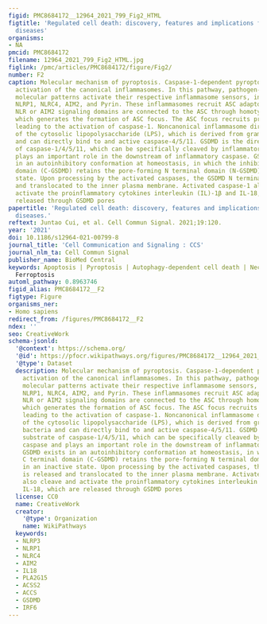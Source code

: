 ```yaml
---
figid: PMC8684172__12964_2021_799_Fig2_HTML
figtitle: 'Regulated cell death: discovery, features and implications for neurodegenerative
  diseases'
organisms:
- NA
pmcid: PMC8684172
filename: 12964_2021_799_Fig2_HTML.jpg
figlink: /pmc/articles/PMC8684172/figure/Fig2/
number: F2
caption: Molecular mechanism of pyroptosis. Caspase-1-dependent pyroptosis requires
  activation of the canonical inflammasomes. In this pathway, pathogen-associated
  molecular patterns activate their respective inflammasome sensors, including NLRP3,
  NLRP1, NLRC4, AIM2, and Pyrin. These inflammasomes recruit ASC adaptors, and the
  NLR or AIM2 signaling domains are connected to the ASC through homotypic interactions
  which generates the formation of ASC focus. The ASC focus recruits procaspase-1,
  leading to the activation of caspase-1. Noncanonical inflammasome direct recognition
  of the cytosolic lipopolysaccharide (LPS), which is derived from gram negative bacteria
  and can directly bind to and active caspase-4/5/11. GSDMD is the direct substrate
  of caspase-1/4/5/11, which can be specifically cleaved by inflammatory caspase and
  plays an important role in the downstream of inflammatory caspase. GSDMD exists
  in an autoinhibitory conformation at homeostasis, in which the inhibitory C terminal
  domain (C-GSDMD) retains the pore-forming N terminal domain (N-GSDMD) in an inactive
  state. Upon processing by the activated caspases, the GSDMD N terminal is released
  and translocated to the inner plasma membrane. Activated caspase-1 also cleave and
  activate the proinflammatory cytokines interleukin (IL)-1β and IL-18, which are
  released through GSDMD pores
papertitle: 'Regulated cell death: discovery, features and implications for neurodegenerative
  diseases.'
reftext: Juntao Cui, et al. Cell Commun Signal. 2021;19:120.
year: '2021'
doi: 10.1186/s12964-021-00799-8
journal_title: 'Cell Communication and Signaling : CCS'
journal_nlm_ta: Cell Commun Signal
publisher_name: BioMed Central
keywords: Apoptosis | Pyroptosis | Autophagy-dependent cell death | Necroptosis |
  Ferroptosis
automl_pathway: 0.8963746
figid_alias: PMC8684172__F2
figtype: Figure
organisms_ner:
- Homo sapiens
redirect_from: /figures/PMC8684172__F2
ndex: ''
seo: CreativeWork
schema-jsonld:
  '@context': https://schema.org/
  '@id': https://pfocr.wikipathways.org/figures/PMC8684172__12964_2021_799_Fig2_HTML.html
  '@type': Dataset
  description: Molecular mechanism of pyroptosis. Caspase-1-dependent pyroptosis requires
    activation of the canonical inflammasomes. In this pathway, pathogen-associated
    molecular patterns activate their respective inflammasome sensors, including NLRP3,
    NLRP1, NLRC4, AIM2, and Pyrin. These inflammasomes recruit ASC adaptors, and the
    NLR or AIM2 signaling domains are connected to the ASC through homotypic interactions
    which generates the formation of ASC focus. The ASC focus recruits procaspase-1,
    leading to the activation of caspase-1. Noncanonical inflammasome direct recognition
    of the cytosolic lipopolysaccharide (LPS), which is derived from gram negative
    bacteria and can directly bind to and active caspase-4/5/11. GSDMD is the direct
    substrate of caspase-1/4/5/11, which can be specifically cleaved by inflammatory
    caspase and plays an important role in the downstream of inflammatory caspase.
    GSDMD exists in an autoinhibitory conformation at homeostasis, in which the inhibitory
    C terminal domain (C-GSDMD) retains the pore-forming N terminal domain (N-GSDMD)
    in an inactive state. Upon processing by the activated caspases, the GSDMD N terminal
    is released and translocated to the inner plasma membrane. Activated caspase-1
    also cleave and activate the proinflammatory cytokines interleukin (IL)-1β and
    IL-18, which are released through GSDMD pores
  license: CC0
  name: CreativeWork
  creator:
    '@type': Organization
    name: WikiPathways
  keywords:
  - NLRP3
  - NLRP1
  - NLRC4
  - AIM2
  - IL18
  - PLA2G15
  - ACSS2
  - ACCS
  - GSDMD
  - IRF6
---
```

